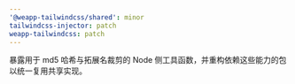 ```yaml
---
'@weapp-tailwindcss/shared': minor
tailwindcss-injector: patch
weapp-tailwindcss: patch
---
```


暴露用于 md5 哈希与拓展名裁剪的 Node 侧工具函数，并重构依赖这些能力的包以统一复用共享实现。
